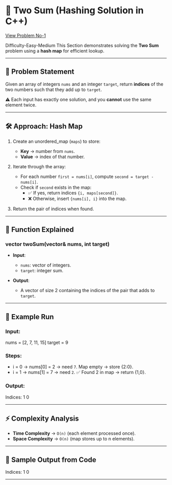 # 🎯 Two Sum (Hashing Solution in C++)

[View Problem No-1](https://leetcode.com/problems/two-sum/description/)

Difficulty-Easy-Medium
This Section demonstrates solving the **Two Sum** problem using a **hash map** for efficient lookup.

---

## 📌 Problem Statement

Given an array of integers `nums` and an integer `target`, return **indices** of the two numbers such that they add up to `target`.

⚠️ Each input has exactly one solution, and you **cannot** use the same element twice.  

---

## 🛠 Approach: Hash Map

1. Create an unordered_map (`maps`) to store:
   - **Key** → number from `nums`.
   - **Value** → index of that number.

2. Iterate through the array:
   - For each number `first = nums[i]`, compute `second = target - nums[i]`.
   - Check if `second` exists in the map:
     - ✅ If yes, return indices `{i, maps[second]}`.
     - ❌ Otherwise, insert `{nums[i], i}` into the map.

3. Return the pair of indices when found.

---

## 📄 Function Explained

### **vector<int> twoSum(vector<int>& nums, int target)**
- **Input**:  
  - `nums`: vector of integers.  
  - `target`: integer sum.  

- **Output**:  
  - A vector of size 2 containing the indices of the pair that adds to `target`.

---

## 🧪 Example Run

### Input:
nums = [2, 7, 11, 15]
target = 9

### Steps:

- i = 0 → nums[0] = 2 → need `7`. Map empty → store {2:0}.
- i = 1 → nums[1] = 7 → need `2`. ✅ Found 2 in map → return {1,0}.

### Output:
Indices: 1 0

---

## ⚡ Complexity Analysis
- **Time Complexity** → `O(n)` (each element processed once).  
- **Space Complexity** → `O(n)` (map stores up to n elements).  

---

## 📄 Sample Output from Code
Indices: 1 0

---
